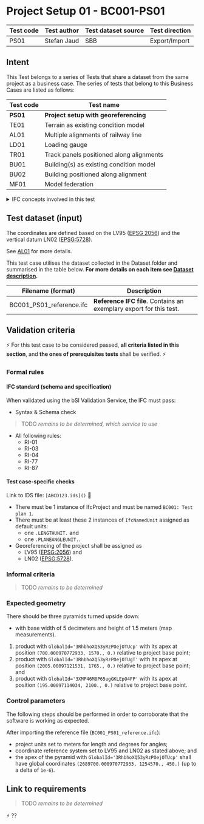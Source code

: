 # Project Setup 01 - BC001-PS01

| Test code | Test author     | Test dataset source | Test direction |
|-----------|-----------------|---------------------|----------------|
| PS01      | Stefan Jaud     | SBB                 | Export/Import  |


## Intent

This Test belongs to a series of Tests that share a dataset from the same project as a business case. 
The series of tests that belong to this Business Cases are listed as follows:

| Test code | Test name     | 
|-----------|-----------------|
| **PS01**      | **Project setup with georeferencing** |
| TE01      | Terrain as existing condition model |
| AL01      | Multiple alignments of railway line |
| LD01      | Loading gauge|
| TR01      | Track panels positioned along alignments |
| BU01      | Building(s) as existing condition model |
| BU02      | Building positioned along alignment |
| MF01      | Model federation|


<details><summary>IFC concepts involved in this test</summary> 

- [Project Global Positioning Mapped](https://bsi-infraroom.github.io/IFC-Documentation-Tunnel/4_4_0_0/general/HTML/link/project-global-positioning-mapped.htm)
- [Project Units](https://bsi-infraroom.github.io/IFC-Documentation-Tunnel/4_4_0_0/general/HTML/link/project-units.htm)
- [Project Representation Context](https://bsi-infraroom.github.io/IFC-Documentation-Tunnel/4_4_0_0/general/HTML/link/project-representation-context.htm)
- [Spatial Decomposition](https://bsi-infraroom.github.io/IFC-Documentation-Tunnel/4_4_0_0/general/HTML/link/spatial-decomposition.htm)
- [Spatial Containment](https://bsi-infraroom.github.io/IFC-Documentation-Tunnel/4_4_0_0/general/HTML/link/spatial-containment.htm)
- [Mapped Geometry](https://bsi-infraroom.github.io/IFC-Documentation-Tunnel/4_4_0_0/general/HTML/link/mapped-geometry.htm)
- [Body Brep Geometry](https://bsi-infraroom.github.io/IFC-Documentation-Tunnel/4_4_0_0/general/HTML/link/body-brep-geometry.htm)

</details>


## Test dataset (input)

The coordinates are defined based on the LV95 ([EPSG 2056](https://epsg.io/2056)) and the vertical datum LN02 ([EPSG:5728](https://epsg.io/5728)).

See [AL01](../AL01/Readme.md) for more details.

This test case utilises the dataset collected in the Dataset folder and summarised in the table below. **For more details on each item see [Dataset description](Dataset/README.md).**

| Filename (format)         | Description                                                        |
|---------------------------|--------------------------------------------------------------------|
| BC001_PS01_reference.ifc  | **Reference IFC file**. Contains an exemplary export for this test.|


## Validation criteria

:zap: For this test case to be considered passed, **all criteria listed in this section**, and **the ones of prerequisites tests** shall be verified. :zap:

### Formal rules

#### IFC standard (schema and specification)

When validated using the bSI Validation Service, the IFC must pass:

- Syntax & Schema check

> TODO *remains to be determined, which service to use*

- All following rules:
  - RI-01
  - RI-03
  - RI-04
  - RI-77
  - RI-87


#### Test case-specific checks

Link to IDS file: `[ABCD123.ids]()` :construction:

- There must be 1 instance of IfcProject and must be named `BC001: Test plan 1`.
- There must be at least these 2 instances of `IfcNamedUnit` assigned as default units:
    - one `.LENGTHUNIT.` and
    - one `.PLANEANGLEUNIT.`.
- Georeferencing of the project shall be assigned as
    - LV95 ([EPSG:2056](https://epsg.io/2056)) and 
    - LN02 ([EPSG:5728](https://epsg.io/5728)).


### Informal criteria

> TODO *remains to be determined*


### Expected geometry

There should be three pyramids turned upside down:

- with base width of 5 decimeters and height of 1.5 meters (map measurements).

1. product with `GlobalId='3RhbhoXQ53yRzPOejOTUcp'` with its apex at position `(700.000970772933, 1570., 0.)` relative to project base point;
2. product with `GlobalId='3RhbhoXQ53yRzPOejOTUgT'` with its apex at position `(2005.00097121531, 1765., 0.)` relative to project base point; and
3. product with `GlobalId='3XMP46M8P65ugGKLEpO4FP'` with its apex at position `(195.00097114034, 2100., 0.)` relative to project base point.


### Control parameters

The following steps should be performed in order to corroborate that the software is working as expected.

After importing the reference file (`BC001_PS01_reference.ifc`):

- project units set to meters for length and degrees for angles;
- coordinate reference system set to LV95 and LN02 as stated above; and
- the apex of the pyramid with `GlobalId='3RhbhoXQ53yRzPOejOTUcp'` shall have global coordinates `(2689700.000970772933, 1254570., 450.)` (up to a delta of `1e-6`).


## Link to requirements

> TODO *remains to be determined*

:zap: ??
